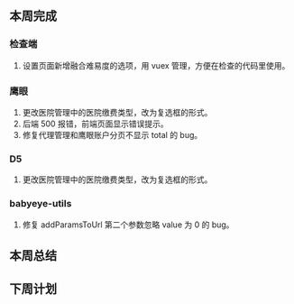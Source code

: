 ## 本周完成

### 检查端

1. 设置页面新增融合难易度的选项，用 vuex 管理，方便在检查的代码里使用。

### 鹰眼

1. 更改医院管理中的医院缴费类型，改为复选框的形式。
2. 后端 500 报错，前端页面显示错误提示。
3. 修复代理管理和鹰眼账户分页不显示 total 的 bug。

### D5

1. 更改医院管理中的医院缴费类型，改为复选框的形式。

### babyeye-utils

1. 修复 addParamsToUrl 第二个参数忽略 value 为 0 的 bug。

## 本周总结

## 下周计划